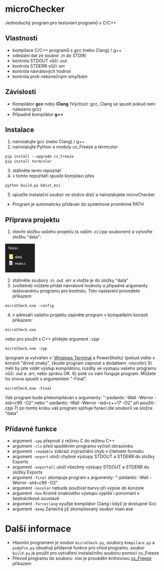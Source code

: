 # microChecker
Jednoduchý program pro testování programů v C/C++

## Vlastnosti
- kompilace C/C++ programů s gcc (nebo Clang) / g++
- odeslání dat ze soubor .in do STDIN
- kontrola STDOUT vůči .out
- kontrola STDERR vůči .err
- kontrola návratových hodnot
- kontrola proti nekonečným smyčkám

## Závislosti
- Kompilátor **gcc** nebo **Clang** (Výchozí: gcc, Clang se spustí pokud není nalezeno gcc)
- Případně kompilátor **g++**

## Instalace
1) nainstalujte gcc (nebo Clang) / g++
2) nainstalujte Python a moduly cx_Freeze a termcolor
```
pip install --upgrade cx_Freeze
pip install termcolor
```
3) stáhněte tento repozitář
4) v tomto repozitáři spusťe kompilaci přes
```
python build.py bdist_msi
```
5) spusťte instalační soubor ve složce dist/ a nainstalujete microChecker
- Program je automaticky přidáván do systémové proměnné PATH

## Příprava projektu
1) otevře složku vašeho projektu (s vaším .c/.cpp souborem) a vytvořte složku "data":

![projekt](/Obrazky/projekt.png)

2) stáhněte soubory .in .out .err a vložte je do složky "data"
3) (volitelné) můžete přidat návratové hodnoty a případné argumenty testovanému programu pro kontrolu. Toto nastavení provedete příkazem:
```
microCheck.exe -config
```
4) v adresáři vašeho projektu zapněte program v kompatibilní konzoli příkazem:
```
microCheck.exe
```
nebo pro použit s C++ přidejte argument *-cpp*
```
microCheck.exe -cpp
```
(program je vytvářen v: [Windows Terminal](https://www.microsoft.com/en-us/p/windows-terminal/9n0dx20hk701) a PowerShellu)
(pokud vidíte v konzoli "divné znaky", zkuste program zapnout s dodatkem -nocolor)
5) měli by jste vidět výstup kompilátoru, rozdíly ve výstupu vašeho programu vůči .out a .err, nebo zprávu OK.
6) poté co vám funguje program. Můžete ho znova spustit s argumentem "-Final".
```
microCheck.exe -Final
```
Váš program bude překompiláván s argumenty: "-pedantic -Wall -Werror -std=c99 -O2" nebo "-pedantic -Wall -Werror -std=c++17 -O2" při použití -cpp
7) po tomto kroku váš program splňuje funkci dle souborů ve složce "data"

## Přídavné funkce
- argument `-cpp` přepnutí z režimu C do režimu C++
- argument `-cls` před spuštěním programu vyčistí obrazovku
- argument `-readable` zobrazí zvýraznění chyb v čitelném formátu
- argument `-export` uloží chybné výstupy STDOUT a STDERR do složky Exports
- argument `-exportall` uloží všechny výstupy STDOUT a STDERR do složky Exports
- argument `-final` zkompuje program s argumenty: "-pedantic -Wall -Werror -std=c99 -O2"
- argument `-nocolor` nebude používat barvy při výpise do konzole
- argument `-hex` Kromě znakového výstupu vypíše i porovnání v šestnáctkové soustavě
- argument `-forceclang` využije kompilátor Clang i když je dostupné Gcc
- argument `-keep` Zanechá již zkompilovaný soubor main.exe

# Další informace
- Hlavním programem je soubor `microCheck.py`, soubory `Kompilace.py` a `podpFce.py` obsahují přídavné funkce pro chod programu. soubor `build.py` je použit pro vytváření instalačního souboru pomocí cx_Freeze
- Převod programu do souboru .msi je prováděn knihovnou [cx_Freeze](https://pypi.org/project/cx-Freeze/) příkazem
